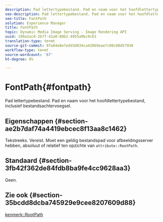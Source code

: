 ```yaml
---
description: Pad lettertypebestand. Pad en naam voor het hoofdlettertypebestand, inclusief bestandsachtervoegsel.
seo-description: Pad lettertypebestand. Pad en naam voor het hoofdlettertypebestand, inclusief bestandsachtervoegsel.
seo-title: FontPath
solution: Experience Manager
title: FontPath
topic: Dynamic Media Image Serving - Image Rendering API
uuid: 199a2acd-2b7f-41a0-88b2-4955a9bc9c63
translation-type: tm+mt
source-git-commit: 97a84e8e7edd3d834ca42069eae7c09c00d57938
workflow-type: tm+mt
source-wordcount: '67'
ht-degree: 0%

---
```



# FontPath{#fontpath}

Pad lettertypebestand. Pad en naam voor het hoofdlettertypebestand, inclusief bestandsachtervoegsel.

## Eigenschappen {#section-ae2b7daf74a4419ebcec8f13aa8c1462}

Tekstreeks. Vereist. Moet een geldig bestandspad voor afbeeldingsserver hebben, absoluut of relatief ten opzichte van `attribute::RootPath`.

## Standaard {#section-3fb42f362de84fdb8ba9fe4cc9628aa3}

Geen.

## Zie ook {#section-35bcdd8dcba745929e9cee8207609d88}

[kenmerk::RootPath](/help/aem-is-ir-api/is-api/image-catalog/image-serving-api-ref/c-image-catalog-reference/c-attributes-reference/r-rootpath.md)
